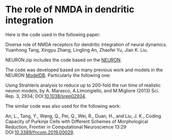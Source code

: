 # The role of NMDA in dendritic integration

Here is the code used in the following paper:

Diverse role of NMDA receptors for dendritic integration of neural dynamics. Yuanhong Tang, Xingyu Zhang, Lingling An, Zhaofei Yu, 
Jian K. Liu.

NEURON.zip includes the code based on the [NEURON](https://neuron.yale.edu/neuron/). 

The code was developed based on many previous work and models in the NEURON [ModelDB](https://senselab.med.yale.edu/modeldb). Particularly the following one: 

Using Strahlerís analysis to reduce up to 200-fold the run time of realistic neuron models, by A. Marasco, A.Limongiello, and M.Migliore
(2013) Sci. Rep. 3, 2934; DOI:[10.1038/srep02934](https://doi.org/10.1038/srep02934).

The similar code was also used for the following work: 

An, L., Tang, Y., Wang, Q., Pei, Q., Wei, R., Duan, H., and Liu, J. K., Coding Capacity of Purkinje Cells with Different Schemes of Morphological Reduction, Frontier in Computational Neuroscience 13:29 DOI:[10.3389/fncom.2019.00029](https://www.frontiersin.org/articles/10.3389/fncom.2019.00029/full).


